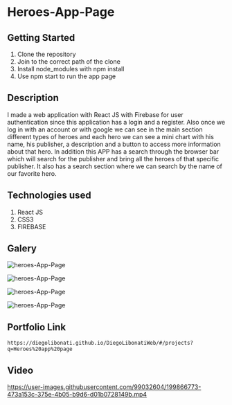 # Heroes-App-Page

## Getting Started

1. Clone the repository
2. Join to the correct path of the clone
3. Install node_modules with npm install
4. Use npm start to run the app page

## Description

I made a web application with React JS with Firebase for user authentication since this application has a login and a register. Also once we log in with an account or with google we can see in the main section different types of heroes and each hero we can see a mini chart with his name, his publisher, a description and a button to access more information about that hero. In addition this APP has a search through the browser bar which will search for the publisher and bring all the heroes of that specific publisher. It also has a search section where we can search by the name of our favorite hero.

## Technologies used

1. React JS
2. CSS3
3. FIREBASE

## Galery

![heroes-App-Page](https://raw.githubusercontent.com/DiegoLibonati/DiegoLibonatiWeb/main/data/projects/React/Imagenes/heroesreact2-0.jpg)

![heroes-App-Page](https://raw.githubusercontent.com/DiegoLibonati/DiegoLibonatiWeb/main/data/projects/React/Imagenes/heroesreact2-1.jpg)

![heroes-App-Page](https://raw.githubusercontent.com/DiegoLibonati/DiegoLibonatiWeb/main/data/projects/React/Imagenes/heroesreact2-2.jpg)

![heroes-App-Page](https://raw.githubusercontent.com/DiegoLibonati/DiegoLibonatiWeb/main/data/projects/React/Imagenes/heroesreact2-3.jpg)

## Portfolio Link

`https://diegolibonati.github.io/DiegoLibonatiWeb/#/projects?q=Heroes%20app%20page`

## Video

https://user-images.githubusercontent.com/99032604/199866773-473a153c-375e-4b05-b9d6-d01b0728149b.mp4
